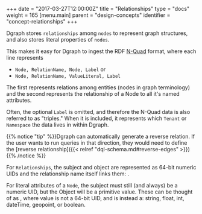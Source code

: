 
+++
date = "2017-03-27T12:00:00Z"
title = "Relationships"
type = "docs"
weight = 165
[menu.main]
    parent = "design-concepts"
    identifier = "concept-relationships"
+++


Dgraph stores `relationships` among `nodes` to represent graph structures, and also stores literal properties of `nodes`. 

This makes it easy for Dgraph to ingest the RDF [N-Quad](https://www.w3.org/TR/n-quads/) format, where each line represents

* `Node, RelationName, Node, Label` or
* `Node, RelationName, ValueLiteral, Label`

The first represents relations among entities (nodes in graph terminology) and the second represents the relationship of a Node to all it's named attributes.

Often, the optional `Label` is omitted, and therefore the N-Quad data is also referred to as "triples." When it is included, it represents which `Tenant` or `Namespace` the data lives in within Dgraph.

{{% notice "tip" %}}Dgraph can automatically generate a reverse relation. If the user wants to run
queries in that direction, they would need to define the [reverse relationship]({{< relref "dql-schema.md#reverse-edges" >}})
{{% /notice %}}

For `Relationships`, the subject and object are represented as 64-bit numeric UIDs and the relationship name itself links them: <subjectUID> <relationshipName> <objectUID>.

For literal attributes of a `Node`, the subject must still (and always) be a numeric UID, but the Object will be a primitive value. These can be thought of as <subjectUID> <relationshipName> <value>, where value is not a 64-bit UID, and is instead a: string, float, int, dateTime, geopoint, or boolean.
